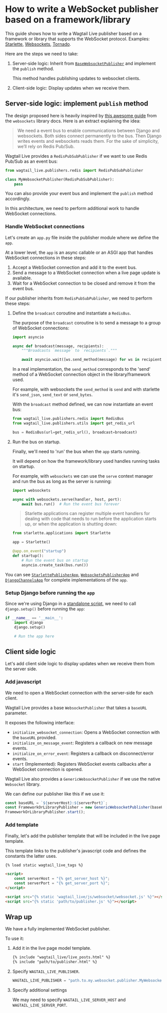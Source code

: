 # How to write a WebSocket publisher based on a framework/library

This guide shows how to write a Wagtail Live publisher based on a framework or library that supports the WebSocket protocol. Examples: [Starlette](https://github.com/encode/starlette), [Websockets](https://github.com/aaugustin/websockets), [Tornado](https://www.tornadoweb.org/en/stable/).

Here are the steps we need to take:

1. Server-side logic: Inherit from [`BaseWebsocketPublisher`](https://wagtail.github.io/wagtail-live/reference/publishers/base_websocket_publisher/) and implement the `publish` method. 
    
    This method handles publishing updates to websocket clients.

2. Client-side logic: Display updates when we receive them.

## Server-side logic: implement `publish` method

The design proposed here is heavily inspired by [this awesome guide](https://websockets.readthedocs.io/en/latest/howto/django.html) from the `websockets` library docs. Here is an extract explaining the idea:

> We need a event bus to enable communications between Django and websockets. Both sides connect permanently to the bus. Then Django writes events and websockets reads them. For the sake of simplicity, we’ll rely on Redis Pub/Sub.

Wagtail Live provides a `RedisPubSubPublisher` if we want to use Redis Pub/Sub as an event bus:

```python
from wagtail_live.publishers.redis import RedisPubSubPublisher

class MyWebsocketPublisher(RedisPubSubPublisher):
    pass
```

You can also provide your event bus and implement the `publish` method accordingly.

In this architecture, we need to perform additional work to handle WebSocket connections.

### Handle WebSocket connections

Let's create an `app.py` file inside the publisher module where we define the `app`.

At a lower level, the `app` is an async callable or an ASGI app that handles WebSocket connections in these steps:

1. Accept a WebSocket connection and add it to the event bus.
2. Send a message to a WebSocket connection when a live page update is available.
2. Wait for a WebSocket connection to be closed and remove it from the event bus.

If our publisher inherits from `RedisPubSubPublisher`, we need to perform these steps:

1. Define the `broadcast` coroutine and instantiate a `RedisBus`.
    
    The purpose of the `broadcast` coroutine is to send a message to a group of WebSocket connections:

    ```python
    import asyncio

    async def broadcast(message, recipients):
        """Broadcasts `message` to `recipients`."""

        await asyncio.wait([ws.send_method(message) for ws in recipients])
    ```

    In a real implementation, the `send_method` corresponds to the 'send' method of a WebSocket connection object in the library/framework used.

    For example, with websockets the `send_method` is `send` and with starlette it's `send_json`, `send_text` or `send_bytes`.

    With the `broadcast` method defined, we can now instantiate an event bus:

    ```python
    from wagtail_live.publishers.redis import RedisBus
    from wagtail_live.publishers.utils import get_redis_url

    bus = RedisBus(url=get_redis_url(), broadcast=broadcast)
    ```

2. Run the bus on startup.

    Finally, we'll need to 'run' the bus when the `app` starts running.

    It will depend on how the framework/library used handles running tasks on startup.

    For example, with `websockets` we can use the `serve` context manager and run the bus as long as the server is running:

    ```python
    import websockets

    async with websockets.serve(handler, host, port):
        await bus.run()  # Run the event bus forever
    ```

    > Starlette applications can register multiple event handlers for dealing with code that needs to run before the application starts up, or when the application is shutting down:

    ```python
    from starlette.applications import Starlette

    app = Starlette()

    @app.on_event("startup")
    def startup():
        # Run the event bus on startup
        asyncio.create_task(bus.run())
    ```

You can see [`StarlettePublisherApp`](https://github.com/wagtail/wagtail-live/blob/main/src/wagtail_live/publishers/starlette/app.py), [`WebsocketsPublisherApp`](https://github.com/wagtail/wagtail-live/blob/main/src/wagtail_live/publishers/websockets/app.py) and [`DjangoChannelsApp`](https://github.com/wagtail/wagtail-live/blob/main/src/wagtail_live/publishers/django_channels/app.py) for complete implementations of the `app`.

### Setup Django before running the `app`

Since we're using Django in a [standalone script](https://docs.djangoproject.com/en/3.2/topics/settings/#calling-django-setup-is-required-for-standalone-django-usage), we need to call `django.setup()` before running the `app`:

```python
if __name__ == '__main__':
    import django
    django.setup()

    # Run the app here
```

## Client side logic

Let's add client side logic to display updates when we receive them from the server side.

### Add javascript

We need to open a WebSocket connection with the server-side for each client.

Wagtail Live provides a base `WebsocketPublisher` that takes a `baseURL` parameter.

It exposes the following interface:

- `initialize_websocket_connection`: Opens a WebSocket connection with the `baseURL` provided.
- `initialize_on_message_event`: Registers a callback on new message events.
- `initialize_on_error_event`: Registers a callback on disconnect/error events.
- `start` (Implemented): Registers WebSocket events callbacks after a WebSocket connection is opened.

Wagtail Live also provides a `GenericWebsocketPublisher` if we use the native `Websocket` library.

We can define our publisher like this if we use it:

```javascript
const baseURL = `${serverHost}:${serverPort}`;
const FrameworkOrLibraryPublisher = new GenericWebsocketPublisher(baseURL);
FrameworkOrLibraryPublisher.start(); 
```

### Add template

Finally, let's add the publisher template that will be included in the live page template.

This template links to the publisher's javascript code and defines the constants the latter uses.

```html
{% load static wagtail_live_tags %}

<script>
    const serverHost = "{% get_server_host %}";
    const serverPort = "{% get_server_port %}";
</script>

<script src="{% static 'wagtail_live/js/websocket/websocket.js' %}"></script>
<script src="{% static 'path/to/publisher.js' %}"></script> 
```

## Wrap up

We have a fully implemented WebSocket publisher.

To use it:

1. Add it in the live page model template.

    ```html
    {% include "wagtail_live/live_posts.html" %}
    {% include "path/to/publisher.html" %}
    ```

2. Specify `WAGTAIL_LIVE_PUBLISHER`.

    ```python
    WAGTAIL_LIVE_PUBLISHER = "path.to.my.websocket.publisher.MyWebsocketPublisher"
    ```

3. Specify additional settings

    We may need to specify `WAGTAIL_LIVE_SERVER_HOST` and `WAGTAIL_LIVE_SERVER_PORT`.